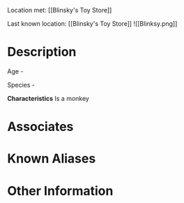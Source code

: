 Location met: [[Blinsky's Toy Store]]

Last known location: [[Blinsky's Toy Store]]
![[Blinksy.png]]
# Description
Age - 

Species - 

**Characteristics**
Is a monkey
# Associates

# Known Aliases

# Other Information

